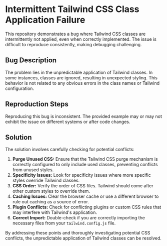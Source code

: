 # Intermittent Tailwind CSS Class Application Failure

This repository demonstrates a bug where Tailwind CSS classes are intermittently not applied, even when correctly implemented.  The issue is difficult to reproduce consistently, making debugging challenging.

## Bug Description

The problem lies in the unpredictable application of Tailwind classes.  In some instances, classes are ignored, resulting in unexpected styling.  This behavior is not related to any obvious errors in the class names or Tailwind configuration.

## Reproduction Steps

Reproducing this bug is inconsistent. The provided example may or may not exhibit the issue on different systems or after code changes. 

## Solution

The solution involves carefully checking for potential conflicts:

1. **Purge Unused CSS:** Ensure that the Tailwind CSS purge mechanism is correctly configured to only include used classes, preventing conflicts from unused styles.
2. **Specificity Issues:** Look for specificity issues where more specific styles override Tailwind classes. 
3. **CSS Order:** Verify the order of CSS files. Tailwind should come after other custom styles to override them. 
4. **Caching Issues:**  Clear the browser cache or use a different browser to rule out caching as a source of error.
5. **Plugin Conflicts:** Check for conflicting plugins or custom CSS rules that may interfere with Tailwind's application.
6. **Correct Import:** Double-check if you are correctly importing the necessary files from your `tailwind.config.js` file.

By addressing these points and thoroughly investigating potential CSS conflicts, the unpredictable application of Tailwind classes can be resolved.